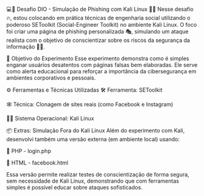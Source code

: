 💻🚨 Desafio DIO - Simulação de Phishing com Kali Linux 🐧🎯
Nesse desafio 🔥, estou colocando em prática técnicas de engenharia social utilizando o poderoso SEToolkit (Social-Engineer Toolkit) no ambiente Kali Linux. O foco foi criar uma página de phishing personalizada 🎭, simulando um ataque realista com o objetivo de conscientizar sobre os riscos da segurança da informação 🔐🧠.

🧪 Objetivo do Experimento
Esse experimento demonstra como é simples enganar usuários desatentos com páginas falsas bem elaboradas. Ele serve como alerta educacional para reforçar a importância da cibersegurança em ambientes corporativos e pessoais.

⚙️ Ferramentas e Técnicas Utilizadas
🛠️ Ferramenta: SEToolkit

🕸️ Técnica: Clonagem de sites reais (como Facebook e Instagram)

🧑‍💻 Sistema Operacional: Kali Linux

📦 Extras: Simulação Fora do Kali Linux
Além do experimento com Kali, desenvolvi também uma versão externa (em ambiente local) usando:

🧾 PHP - login.php

📜 HTML - facebook.html

Essa versão permite realizar testes de conscientização de forma segura, sem necessidade de Kali Linux, demonstrando que com ferramentas simples é possível educar sobre ataques sofisticados.
